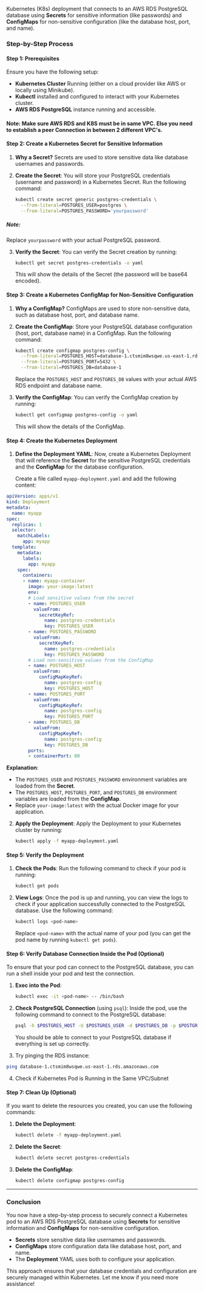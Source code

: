 Kubernetes (K8s) deployment that connects to an AWS RDS PostgreSQL database using **Secrets** for sensitive information (like passwords) and **ConfigMaps** for non-sensitive configuration (like the database host, port, and name).

### Step-by-Step Process

#### **Step 1: Prerequisites**
Ensure you have the following setup:
- **Kubernetes Cluster** Running (either on a cloud provider like AWS or locally using Minikube).
- **Kubectl** installed and configured to interact with your Kubernetes cluster.
- **AWS RDS PostgreSQL** instance running and accessible.

#### Note: Make sure AWS RDS and K8S must be in same VPC. Else you need to establish a peer Connection in between 2 different VPC's.

#### **Step 2: Create a Kubernetes Secret for Sensitive Information**

1. **Why a Secret?**
   Secrets are used to store sensitive data like database usernames and passwords.

2. **Create the Secret**:
   You will store your PostgreSQL credentials (username and password) in a Kubernetes Secret. Run the following command:

   ```bash
   kubectl create secret generic postgres-credentials \
     --from-literal=POSTGRES_USER=postgres \
     --from-literal=POSTGRES_PASSWORD='yourpassword'
   ```
##### Note:
   Replace `yourpassword` with your actual PostgreSQL password.

3. **Verify the Secret**:
   You can verify the Secret creation by running:

   ```bash
   kubectl get secret postgres-credentials -o yaml
   ```

   This will show the details of the Secret (the password will be base64 encoded).

#### **Step 3: Create a Kubernetes ConfigMap for Non-Sensitive Configuration**

1. **Why a ConfigMap?**
   ConfigMaps are used to store non-sensitive data, such as database host, port, and database name.

2. **Create the ConfigMap**:
   Store your PostgreSQL database configuration (host, port, database name) in a ConfigMap. Run the following command:

   ```bash
   kubectl create configmap postgres-config \
     --from-literal=POSTGRES_HOST=database-1.ctsmim8wsqwe.us-east-1.rds.amazonaws.com \
     --from-literal=POSTGRES_PORT=5432 \
     --from-literal=POSTGRES_DB=database-1
   ```

   Replace the `POSTGRES_HOST` and `POSTGRES_DB` values with your actual AWS RDS endpoint and database name.

3. **Verify the ConfigMap**:
   You can verify the ConfigMap creation by running:

   ```bash
   kubectl get configmap postgres-config -o yaml
   ```

   This will show the details of the ConfigMap.

#### **Step 4: Create the Kubernetes Deployment**

1. **Define the Deployment YAML**:
   Now, create a Kubernetes Deployment that will reference the **Secret** for the sensitive PostgreSQL credentials and the **ConfigMap** for the database configuration.

   Create a file called `myapp-deployment.yaml` and add the following content:
```yaml
apiVersion: apps/v1
kind: Deployment
metadata:
  name: myapp
spec:
  replicas: 1
  selector:
    matchLabels:
      app: myapp
  template:
    metadata:
      labels:
        app: myapp
    spec:
      containers:
      - name: myapp-container
        image: your-image:latest
        env:
        # Load sensitive values from the secret
        - name: POSTGRES_USER
          valueFrom:
            secretKeyRef:
              name: postgres-credentials
              key: POSTGRES_USER
        - name: POSTGRES_PASSWORD
          valueFrom:
            secretKeyRef:
              name: postgres-credentials
              key: POSTGRES_PASSWORD
        # Load non-sensitive values from the ConfigMap
        - name: POSTGRES_HOST
          valueFrom:
            configMapKeyRef:
              name: postgres-config
              key: POSTGRES_HOST
        - name: POSTGRES_PORT
          valueFrom:
            configMapKeyRef:
              name: postgres-config
              key: POSTGRES_PORT
        - name: POSTGRES_DB
          valueFrom:
            configMapKeyRef:
              name: postgres-config
              key: POSTGRES_DB
        ports:
        - containerPort: 80
```

   **Explanation**:
   - The `POSTGRES_USER` and `POSTGRES_PASSWORD` environment variables are loaded from the **Secret**.
   - The `POSTGRES_HOST`, `POSTGRES_PORT`, and `POSTGRES_DB` environment variables are loaded from the **ConfigMap**.
   - Replace `your-image:latest` with the actual Docker image for your application.

2. **Apply the Deployment**:
   Apply the Deployment to your Kubernetes cluster by running:

   ```bash
   kubectl apply -f myapp-deployment.yaml
   ```

#### **Step 5: Verify the Deployment**

1. **Check the Pods**:
   Run the following command to check if your pod is running:

   ```bash
   kubectl get pods
   ```

2. **View Logs**:
   Once the pod is up and running, you can view the logs to check if your application successfully connected to the PostgreSQL database. Use the following command:

   ```bash
   kubectl logs <pod-name>
   ```

   Replace `<pod-name>` with the actual name of your pod (you can get the pod name by running `kubectl get pods`).

#### **Step 6: Verify Database Connection Inside the Pod (Optional)**

To ensure that your pod can connect to the PostgreSQL database, you can run a shell inside your pod and test the connection.

1. **Exec into the Pod**:
   ```bash
   kubectl exec -it <pod-name> -- /bin/bash
   ```

2. **Check PostgreSQL Connection** (using `psql`):
   Inside the pod, use the following command to connect to the PostgreSQL database:
   ```bash
   psql -h $POSTGRES_HOST -U $POSTGRES_USER -d $POSTGRES_DB -p $POSTGRES_PORT
   ```
   You should be able to connect to your PostgreSQL database if everything is set up correctly.

3. Try pinging the RDS instance:
```bash
ping database-1.ctsmim8wsqwe.us-east-1.rds.amazonaws.com
```

4. Check if Kubernetes Pod is Running in the Same VPC/Subnet


#### **Step 7: Clean Up (Optional)**
If you want to delete the resources you created, you can use the following commands:

1. **Delete the Deployment**:

   ```bash
   kubectl delete -f myapp-deployment.yaml
   ```

2. **Delete the Secret**:

   ```bash
   kubectl delete secret postgres-credentials
   ```

3. **Delete the ConfigMap**:

   ```bash
   kubectl delete configmap postgres-config
   ```

---

### Conclusion

You now have a step-by-step process to securely connect a Kubernetes pod to an AWS RDS PostgreSQL database using **Secrets** for sensitive information and **ConfigMaps** for non-sensitive configuration.

- **Secrets** store sensitive data like usernames and passwords.
- **ConfigMaps** store configuration data like database host, port, and name.
- The **Deployment** YAML uses both to configure your application.

This approach ensures that your database credentials and configuration are securely managed within Kubernetes. Let me know if you need more assistance!
